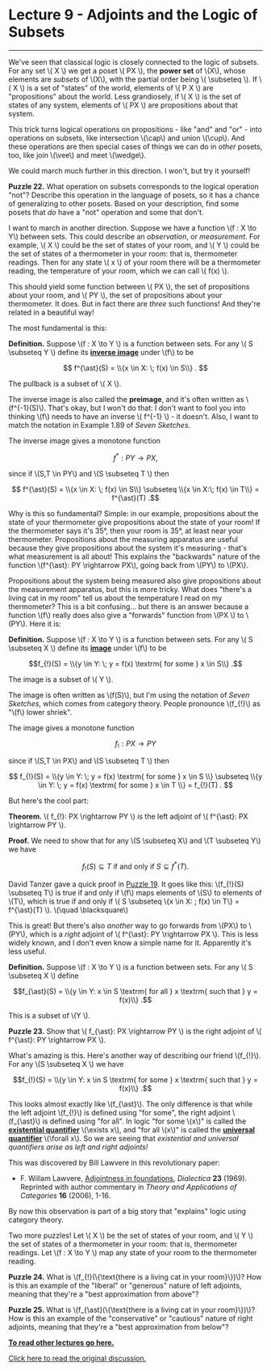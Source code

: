 # Lecture 9 - Adjoints and the Logic of Subsets
---
We've seen that classical logic is closely connected to the logic of
subsets.  For any set \\( X \\) we get a poset \\( PX \\), the **power
set** of \\(X\\), whose elements are _subsets_ of \\(X\\), with the
partial order being \\( \subseteq \\).  If \\( X \\) is a set of
"states" of the world, elements of \\( P X \\) are "propositions"
about the world.  Less grandiosely, if \\( X \\) is the set of states
of any system, elements of \\( PX \\) are propositions about that
system.

This trick turns logical operations on propositions - like "and" and
"or" - into operations on subsets, like intersection \\(\cap\\) and
union \\(\cup\\).  And these operations are then special cases of
things we can do in _other_ posets, too, like join \\(\vee\\) and meet
\\(\wedge\\).

We could march much further in this direction.  I won't, but try it
yourself!

**Puzzle 22.** What operation on subsets corresponds to the logical
operation "not"?  Describe this operation in the language of posets,
so it has a chance of generalizing to other posets.  Based on your
description, find some posets that _do_ have a "not" operation and
some that don't.

I want to march in another direction.  Suppose we have a function
\\(f : X \to Y\\) between sets.  This could describe an _observation_,
or _measurement_.  For example, \\( X \\) could be the set of states
of your room, and \\( Y \\) could be the set of states of a
thermometer in your room: that is, thermometer readings.  Then for any
state \\( x \\) of your room there will be a thermometer reading, the
temperature of your room, which we can call \\( f(x) \\).

This should yield some function between \\( PX \\), the set of
propositions about your room, and \\( PY \\), the set of propositions
about your thermometer.  It does.  But in fact there are _three_ such
functions!  And they're related in a beautiful way!

The most fundamental is this:

**Definition.** Suppose \\(f : X \to Y \\) is a function between sets.
For any \\( S \subseteq Y \\) define its **[inverse image](https://en.wikipedia.org/wiki/Image_(mathematics)#Inverse_image)**
under \\(f\\) to be

$$ f^{\ast}(S) = \\{x \in X: \; f(x) \in S\\} . $$

The pullback is a subset of \\( X \\).

The inverse image is also called the **preimage**, and it's often written as \\(f^{-1}(S)\\).  That's okay, but I won't do that: I don't want to fool you into thinking \\(f\\) needs to have an inverse \\( f^{-1} \\) - it doesn't.   Also, I want to match the notation in Example 1.89 of _Seven Sketches_.

The inverse image gives a monotone function

$$  f^{\ast}: PY \rightarrow PX, $$

since if \\(S,T \in PY\\) and \\(S \subseteq T \\) then

$$  f^{\ast}(S) = \\{x \in X: \; f(x) \in S\\}
 \subseteq \\{x \in X:\; f(x) \in T\\}
  = f^{\ast}(T) .$$

Why is this so fundamental?  Simple: in our example, propositions about the state of your thermometer give propositions about the state of your room!  If the thermometer says it's 35&deg;, then your room is 35&deg;, at least near your thermometer.    Propositions about the measuring apparatus are useful because they give propositions about the system it's measuring - that's what measurement is all about!   This explains the "backwards" nature of the function \\(f^{\ast}: PY \rightarrow PX\\), going back from \\(PY\\) to \\(PX\\).

Propositions about the system being measured also give propositions about the measurement apparatus, but this is more tricky.  What does "there's a living cat  in my room" tell us about the temperature I read on my thermometer?   This is a bit confusing... but there is an answer because a function \\(f\\) really does also give a "forwards" function from \\(PX \\) to \\(PY\\).  Here it is:

**Definition.** Suppose \\(f : X \to Y \\) is a function between sets.   For any \\( S \subseteq X \\) define its **[image](https://en.wikipedia.org/wiki/Image_(mathematics)#Image_of_a_subset)** under \\(f\\) to be

$$f_{!}(S) = \\{y \in Y: \; y = f(x) \textrm{ for some } x \in S\\} .$$

The image is a subset of \\( Y \\).

The image is often written as \\(f(S)\\), but I'm using the notation of _Seven Sketches_, which comes from category theory.   People pronounce \\(f_{!}\\) as "\\(f\\) lower shriek".

The image gives a monotone function

$$  f_{!}: PX \rightarrow PY $$

since if  \\(S,T \in PX\\) and \\(S \subseteq T \\) then

$$
f_{!}(S) = \\{y \in Y: \;  y = f(x) \textrm{ for some } x \in S \\}
                \subseteq  \\{y \in Y:  \; y = f(x) \textrm{ for some } x \in T \\}
               =  f_{!}(T) . $$

But here's the cool part:

**Theorem.**  \\(  f_{!}: PX \rightarrow PY \\) is the left adjoint of \\(   f^{\ast}: PX \rightarrow PY \\).

**Proof.**   We need to show that for any \\(S \subseteq X\\) and \\(T \subseteq Y\\) we have

$$    f_{!}(S) \subseteq T \textrm{ if and only if }  S \subseteq f^{\ast}(T)  . $$

David Tanzer gave a quick proof in [Puzzle 19](https://forum.azimuthproject.org/discussion/comment/16490/#Comment_16490).   It goes like this: \\(f_{!}(S) \subseteq T\\) is true if and only if \\(f\\) maps elements of \\(S\\) to elements of \\(T\\), which is true if and only if  \\( S \subseteq \\{x \in X: \; f(x) \in T\\} =  f^{\ast}(T) \\).  \\(\quad \blacksquare\\)

This is great!  But there's also _another_ way to go forwards from \\(PX\\) to \\(PY\\), which is a _right_ adjoint of \\(  f^{\ast}: PY \rightarrow PX \\).   This is less widely known, and I don't even know a simple name for it.   Apparently it's less useful.

**Definition.** Suppose \\(f : X \to Y \\) is a function between sets.   For any \\( S \subseteq X \\) define

$$f_{\ast}(S) = \\{y \in Y:  x \in S \textrm{ for all } x \textrm{ such that } y = f(x)\\} .$$

This is a subset of \\(Y \\).

**Puzzle 23.**  Show that \\(  f_{\ast}: PX \rightarrow PY \\) is the right adjoint of \\(  f^{\ast}: PY \rightarrow PX \\).

What's amazing is this.   Here's another way of describing our friend \\(f_{!}\\).  For any \\(S \subseteq X \\) we have

$$f_{!}(S) = \\{y \in Y:  x \in S \textrm{ for some } x \textrm{ such that } y = f(x)\\} .$$

This looks almost exactly like \\(f_{\ast}\\).   The only difference is that while the left adjoint \\(f_{!}\\) is defined using "for some", the right adjoint \\(f_{\ast}\\) is defined using "for all".   In logic "for some \\(x\\)" is called the **[existential quantifier](https://en.wikipedia.org/wiki/Existential_quantification)** \\(\exists x\\), and "for all \\(x\\)" is called the **[universal quantifier](https://en.wikipedia.org/wiki/Universal_quantification)** \\(\forall x\\).  So we are seeing that _existential and universal quantifiers arise as left and right adjoints!_

This was discovered by Bill Lawvere in this revolutionary paper:

* F. Willam Lawvere, [Adjointness in foundations](https://www.emis.de/journals/TAC/reprints/articles/16/tr16abs.html), _Dialectica_ **23** (1969).  Reprinted with author commentary in _Theory and Applications of Categories_ **16** (2006), 1-16.

By now this observation is part of a big story that "explains" logic using category theory.

Two more puzzles!  Let \\( X \\) be the set of states of your room, and \\( Y \\) the set of states of a thermometer in your room: that is, thermometer readings.  Let \\(f : X \to Y \\) map any state of your room to the thermometer reading.

**Puzzle 24.**   What is \\(f_{!}(\\{\text{there is a living cat in your room}\\})\\)?  How is this an example of the "liberal" or "generous" nature of left adjoints, meaning that they're a "best approximation from above"?

**Puzzle 25.** What is \\(f_{\ast}(\\{\text{there is a living cat in your room}\\})\\)? How is this an example of the "conservative" or "cautious" nature of right adjoints, meaning that they're a "best approximation from below"?

**[To read other lectures go here.](http://www.azimuthproject.org/azimuth/show/Applied+Category+Theory#Course)**

[Click here to read the original discussion.](https://forum.azimuthproject.org/discussion/1931/lecture-9-chapter-1-adjoints-and-the-logic-of-subsets/p1)
